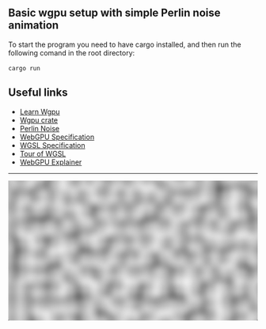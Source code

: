 ## Basic wgpu setup with simple Perlin noise animation

To start the program you need to have cargo installed, and then run the following comand in the root directory:
```
cargo run
```

## Useful links
- [Learn Wgpu]
- [Wgpu crate]
- [Perlin Noise]
- [WebGPU Specification]
- [WGSL Specification]
- [Tour of WGSL]
- [WebGPU Explainer]
---
![Perlin Noise](/assets/perlin.jpg)

[Learn Wgpu]: https://sotrh.github.io/learn-wgpu/
[Wgpu crate]: https://docs.rs/wgpu/latest/wgpu/
[Perlin Noise]: https://en.wikipedia.org/wiki/Perlin_noise
[WebGPU Specification]: https://www.w3.org/TR/webgpu/
[WGSL Specification]: https://gpuweb.github.io/gpuweb/wgsl/#intro
[Tour of WGSL]: https://google.github.io/tour-of-wgsl/
[WebGPU Explainer]: https://gpuweb.github.io/gpuweb/explainer/#introduction